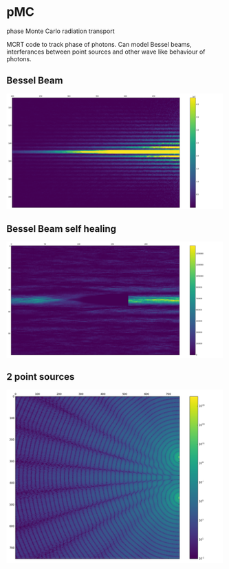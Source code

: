 # pMC
phase Monte Carlo radiation transport


MCRT code to track phase of photons. 
Can model Bessel beams, interferances between point sources and other wave like behaviour of photons.

## Bessel Beam
  ![Bessel Beam](https://raw.githubusercontent.com/lewisfish/pMC/master/bessel.png)

## Bessel Beam self healing
  ![Self-healing](https://raw.githubusercontent.com/lewisfish/pMC/master/selfhealing.png)

## 2 point sources
  ![2 point sources](https://raw.githubusercontent.com/lewisfish/pMC/master/2point.png)

